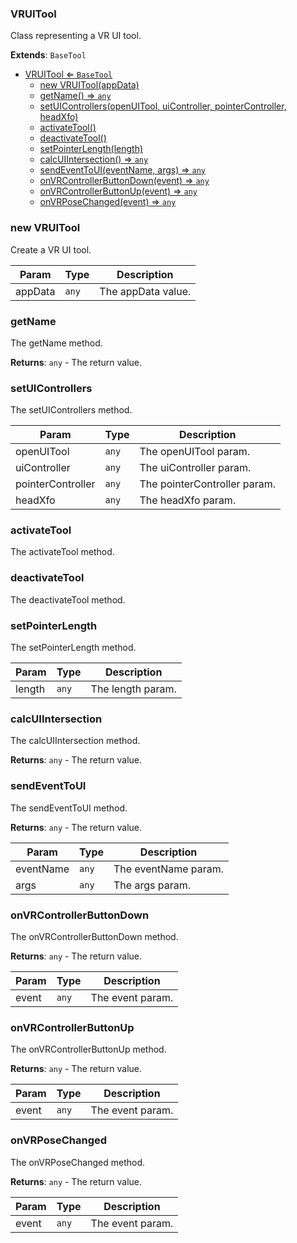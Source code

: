 <a name="VRUITool"></a>

### VRUITool 
Class representing a VR UI tool.


**Extends**: <code>BaseTool</code>  

* [VRUITool ⇐ <code>BaseTool</code>](#VRUITool)
    * [new VRUITool(appData)](#new-VRUITool)
    * [getName() ⇒ <code>any</code>](#getName)
    * [setUIControllers(openUITool, uiController, pointerController, headXfo)](#setUIControllers)
    * [activateTool()](#activateTool)
    * [deactivateTool()](#deactivateTool)
    * [setPointerLength(length)](#setPointerLength)
    * [calcUIIntersection() ⇒ <code>any</code>](#calcUIIntersection)
    * [sendEventToUI(eventName, args) ⇒ <code>any</code>](#sendEventToUI)
    * [onVRControllerButtonDown(event) ⇒ <code>any</code>](#onVRControllerButtonDown)
    * [onVRControllerButtonUp(event) ⇒ <code>any</code>](#onVRControllerButtonUp)
    * [onVRPoseChanged(event) ⇒ <code>any</code>](#onVRPoseChanged)

<a name="new_VRUITool_new"></a>

### new VRUITool
Create a VR UI tool.


| Param | Type | Description |
| --- | --- | --- |
| appData | <code>any</code> | The appData value. |

<a name="VRUITool+getName"></a>

### getName
The getName method.


**Returns**: <code>any</code> - The return value.  
<a name="VRUITool+setUIControllers"></a>

### setUIControllers
The setUIControllers method.



| Param | Type | Description |
| --- | --- | --- |
| openUITool | <code>any</code> | The openUITool param. |
| uiController | <code>any</code> | The uiController param. |
| pointerController | <code>any</code> | The pointerController param. |
| headXfo | <code>any</code> | The headXfo param. |

<a name="VRUITool+activateTool"></a>

### activateTool
The activateTool method.


<a name="VRUITool+deactivateTool"></a>

### deactivateTool
The deactivateTool method.


<a name="VRUITool+setPointerLength"></a>

### setPointerLength
The setPointerLength method.



| Param | Type | Description |
| --- | --- | --- |
| length | <code>any</code> | The length param. |

<a name="VRUITool+calcUIIntersection"></a>

### calcUIIntersection
The calcUIIntersection method.


**Returns**: <code>any</code> - The return value.  
<a name="VRUITool+sendEventToUI"></a>

### sendEventToUI
The sendEventToUI method.


**Returns**: <code>any</code> - The return value.  

| Param | Type | Description |
| --- | --- | --- |
| eventName | <code>any</code> | The eventName param. |
| args | <code>any</code> | The args param. |

<a name="VRUITool+onVRControllerButtonDown"></a>

### onVRControllerButtonDown
The onVRControllerButtonDown method.


**Returns**: <code>any</code> - The return value.  

| Param | Type | Description |
| --- | --- | --- |
| event | <code>any</code> | The event param. |

<a name="VRUITool+onVRControllerButtonUp"></a>

### onVRControllerButtonUp
The onVRControllerButtonUp method.


**Returns**: <code>any</code> - The return value.  

| Param | Type | Description |
| --- | --- | --- |
| event | <code>any</code> | The event param. |

<a name="VRUITool+onVRPoseChanged"></a>

### onVRPoseChanged
The onVRPoseChanged method.


**Returns**: <code>any</code> - The return value.  

| Param | Type | Description |
| --- | --- | --- |
| event | <code>any</code> | The event param. |


